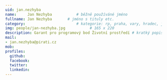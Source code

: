 ```yaml
---
uid: jan.nezhyba
name:     Jan Nezhyba      		# běžně používáné jméno
fullname: Jan Nezhyba  		# jméno s tituly etc.
category:                 		# kategorie: rp, praha, vary, hradec, jmk, senat
img: people/jan-nezhyba.jpg           # 165 x 220
description: Garant pro programový bod Životní prostředí # kratký popis, max 160 znaků
mail:
- jan.nezhyba@pirati.cz
mob:
profiles:
  github:
  facebook:				
  twitter:
  linkedin: 
---
```



